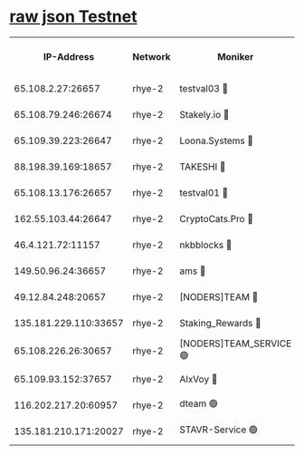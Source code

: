 
[raw json Testnet](https://rpc-check.quickt.stavr.tech/quickt/rpc-quickt-result.json)
=


<table><tr><th>IP-Address</th><th>Network</th><th>Moniker</th><th>Latest Block Height</th><th>Earliest Block Height</th><th>Catching Up</th><th>Tx Index</th><th>Voting Power</th><th>Scan Time</th></tr><tr><td>65.108.2.27:26657</td><td>rhye-2</td><td>testval03 🔴</td><td>1300995</td><td>1</td><td>False</td><td>on</td><td>11002050</td><td>2024-03-18T02:46:07.869056693UTC</td></tr><tr><td>65.108.79.246:26674</td><td>rhye-2</td><td>Stakely.io 🔴</td><td>1300995</td><td>1</td><td>False</td><td>on</td><td>10010</td><td>2024-03-18T02:46:08.210990233UTC</td></tr><tr><td>65.109.39.223:26647</td><td>rhye-2</td><td>Loona.Systems 🔴</td><td>1300996</td><td>1</td><td>False</td><td>off</td><td>86949</td><td>2024-03-18T02:46:13.129675403UTC</td></tr><tr><td>88.198.39.169:18657</td><td>rhye-2</td><td>TAKESHI 🔴</td><td>1300996</td><td>1</td><td>False</td><td>off</td><td>40542</td><td>2024-03-18T02:46:13.637093158UTC</td></tr><tr><td>65.108.13.176:26657</td><td>rhye-2</td><td>testval01 🔴</td><td>1300996</td><td>1</td><td>False</td><td>on</td><td>13082010</td><td>2024-03-18T02:46:14.234945636UTC</td></tr><tr><td>162.55.103.44:26647</td><td>rhye-2</td><td>CryptoCats.Pro 🔴</td><td>1301002</td><td>1</td><td>False</td><td>off</td><td>9999</td><td>2024-03-18T02:46:45.886959674UTC</td></tr><tr><td>46.4.121.72:11157</td><td>rhye-2</td><td>nkbblocks 🔴</td><td>1300994</td><td>70101</td><td>False</td><td>off</td><td>81084</td><td>2024-03-18T02:46:01.104637856UTC</td></tr><tr><td>149.50.96.24:36657</td><td>rhye-2</td><td>ams 🔴</td><td>1300999</td><td>133501</td><td>False</td><td>on</td><td>10732</td><td>2024-03-18T02:46:29.355714662UTC</td></tr><tr><td>49.12.84.248:20657</td><td>rhye-2</td><td>[NODERS]TEAM 🔴</td><td>1300999</td><td>146001</td><td>False</td><td>on</td><td>59690</td><td>2024-03-18T02:46:26.986174498UTC</td></tr><tr><td>135.181.229.110:33657</td><td>rhye-2</td><td>Staking_Rewards 🔴</td><td>1300996</td><td>149101</td><td>False</td><td>on</td><td>9900</td><td>2024-03-18T02:46:13.443670244UTC</td></tr><tr><td>65.108.226.26:30657</td><td>rhye-2</td><td>[NODERS]TEAM_SERVICE 🟢</td><td>1300996</td><td>241501</td><td>False</td><td>on</td><td>0</td><td>2024-03-18T02:46:13.931334680UTC</td></tr><tr><td>65.109.93.152:37657</td><td>rhye-2</td><td>AlxVoy 🔴</td><td>1300995</td><td>315173</td><td>False</td><td>on</td><td>150351</td><td>2024-03-18T02:46:05.526554642UTC</td></tr><tr><td>116.202.217.20:60957</td><td>rhye-2</td><td>dteam 🟢</td><td>1300996</td><td>421794</td><td>False</td><td>on</td><td>0</td><td>2024-03-18T02:46:10.789773660UTC</td></tr><tr><td>135.181.210.171:20027</td><td>rhye-2</td><td>STAVR-Service 🟢</td><td>1300998</td><td>1300501</td><td>False</td><td>on</td><td>0</td><td>2024-03-18T02:46:24.733730876UTC</td></tr></table>